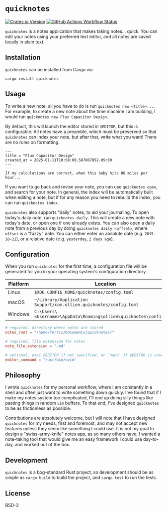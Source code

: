 # `quicknotes`

[![Crates.io Version](https://img.shields.io/crates/v/quicknotes)](https://crates.io/crates/quicknotes)
[![GitHub Actions Workflow Status](https://img.shields.io/github/actions/workflow/status/ollien/quicknotes/push.yml)](https://github.com/ollien/quicknotes/actions/workflows/push.yml)

`quicknotes` is a notes application that makes taking notes... quick.
You can edit your notes using your preferred text editor, and all notes are
saved locally in plain text.

## Installation

`quicknotes` can be installed from Cargo via

```
cargo install quicknotes
```

## Usage

To write a new note, all you have to do is run `quicknotes new <title>...`.
For example, to create a new note about the time machine I am building, I would
run `quicknotes new Flux Capacitor Design`.

By default, this will launch the editor stored in `$EDITOR`, but this is
configurable. All notes have a preamble, which must be preserved so that
`quicknotes` can index your note, but after that, write what you want! There
are no rules on formatting.

```
---
title = "Flux Capacitor Design"
created_at = 2025-01-11T10:58:00.587807852-05:00
---

If my calculations are correct, when this baby hits 88 miles per hour...
```

If you want to go back and revise your note, you can use `quicknotes open`,
and search for your note. In general, the index will be automatically built
when editing a note, but if for any reason you need to rebuild the index,
you can run `quicknotes index`.

`quicknotes` also supports "daily" notes, to aid your journaling. To open
today's daily note, run `quicknotes daily`. This will create a new note with
today's date, or open one if one already exists. You can also open a daily note
from a previous day by doing `quicknotes daily <offset>`, where `offset` is a
"fuzzy" date. You can either enter an absolute date (e.g. `2015-10-21`), or a
relative date (e.g. `yesterday`, `2 days ago`).

## Configuration

When you run `quicknotes` for the first time, a configuration file will be
generated for you in your operating system's configuration directory.


| Platform   | Location                                                            |
|------------|---------------------------------------------------------------------|
| Linux      | `$XDG_CONFIG_HOME/quicknotes/config.toml`                           |
| macOS      | `~/Library/Application Support/com.ollien.quicknotes/config.toml`   |
| Windows    | `C:\Users\<Username>\AppData\Roaming\ollien\quicknotes\config.toml` |

```toml
# required, directory where notes are stored
notes_root = "/home/ferris/Documents/quicknotes/"

# required, file extension for notes
note_file_extension = ".md"

# optional, uses $EDITOR if not specified, or `nano` if $EDITOR is unset
editor_command = "/usr/bin/nvim"
```

## Philosophy

I wrote `quicknotes` for my personal workflow, where I am constantly in a
shell and often just want to write something down quickly. I've found that if
I make my notes system too complicated, I'll end up doing silly things like
pasting things in random `vim` buffers. To that end, I've designed `quicknotes`
to be as frictionless as possible.

Contributions are absolutely welcome, but I will note that I have designed
`quicknotes` for my needs, first and foremost, and may not accept new features
unless they seem like something I could use. It is not my goal to design a
"swiss-army-knife" notes app, as so many others have; I wanted a note-taking
tool that would give me an easy framework I could use day-to-day, and worked
out of the box.

## Development

`quicknotes` is a bog-standard Rust project, so development should be as simple
as `cargo build` to build the project, and `cargo test` to run the tests.

## License
BSD-3
